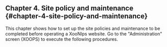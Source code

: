 ## Chapter 4. Site policy and maintenance {#chapter-4-site-policy-and-maintenance}

This chapter shows how to set up the site policies and maintenance to be completed before operating a XooNIps website. Go to the &quot;Administration&quot; screen (XOOPS) to execute the following procedures.